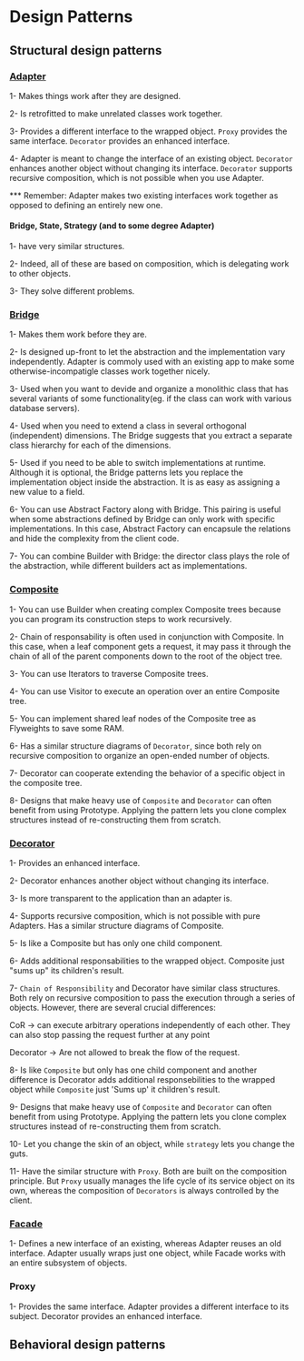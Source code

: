 # Design Patterns

## Structural design patterns

### [Adapter](https://github.com/AlexandreYembo/study-training/blob/master/Design_Patterns/Structural/01-Adapter/readme.md)
  1- Makes things work after they are designed.
  
  2- Is retrofitted to make unrelated classes work together.
  
  3- Provides a different interface to the wrapped object. ```Proxy``` provides the same interface. ```Decorator``` provides an enhanced interface.
  
  4- Adapter is meant to change the interface of an existing object. ```Decorator``` enhances another object without changing its interface. ```Decorator``` supports recursive composition, which is not possible when you use Adapter.
  
*** Remember: Adapter makes two existing interfaces work together as opposed to defining an entirely new one.

#### Bridge, State, Strategy (and to some degree Adapter) 
  1- have very similar structures. 
  
  2- Indeed, all of these are based on composition, which is delegating work to other objects.
  
  3- They solve different problems.

### [Bridge](https://github.com/AlexandreYembo/study-training/blob/master/Design_Patterns/Structural/02-Bridge/readme.md)
  1- Makes them work before they are.
  
  2- Is designed up-front to let the abstraction and the implementation vary independently. Adapter is commoly used with an existing app to make some otherwise-incompatigle classes work together nicely.
  
  3- Used when you want to devide and organize a monolithic class that has several variants of some functionality(eg. if the class can work with various database servers).
  
  4- Used when you need to extend a class in several orthogonal (independent) dimensions. The Bridge suggests that you extract a separate class hierarchy for each of the dimensions.
  
  5- Used if you need to be able to switch implementations at runtime. Although it is optional, the Bridge patterns lets you replace the implementation object inside the abstraction. It is as easy as assigning a new value to a field.
  
  6- You can use Abstract Factory along with Bridge. This pairing is useful when some abstractions defined by Bridge can only work with specific implementations. In this case, Abstract Factory can encapsule the relations and hide the complexity from the client code.
  
  7- You can combine Builder with Bridge: the director class plays the role of the abstraction, while different builders act as implementations.

### [Composite](https://github.com/AlexandreYembo/study-training/blob/master/Design_Patterns/Structural/03-Composite/readme.md)
  1- You can use Builder when creating complex Composite trees because you can program its construction steps to work recursively.
  
  2- Chain of responsability is often used in conjunction with Composite. In this case, when a leaf component gets a request, it may pass it through the chain of all of the parent components down to the root of the object tree.
  
  3- You can use Iterators to traverse Composite trees.
  
  4- You can use Visitor to execute an operation over an entire Composite tree.
  
  5- You can implement shared leaf nodes of the Composite tree as Flyweights to save some RAM.
  
  6- Has a similar structure diagrams of ```Decorator```, since both rely on recursive composition to organize an open-ended number of objects.
  
  7- Decorator can cooperate extending the behavior of a specific object in the composite tree.
  
  8- Designs that make heavy use of ```Composite``` and ```Decorator``` can often benefit from using Prototype. Applying the pattern lets you clone complex structures instead of re-constructing them from scratch.
 
### [Decorator](https://github.com/AlexandreYembo/study-training/blob/master/Design_Patterns/Structural/04-Decorator/readme.md)
  1- Provides an enhanced interface.
  
  2- Decorator enhances another object without changing its interface.
  
  3- Is more transparent to the application than an adapter is.
  
  4- Supports recursive composition, which is not possible with pure Adapters. Has a similar structure diagrams of Composite.
  
  5- Is like a Composite but has only one child component.
  
  6- Adds additional responsabilities to the wrapped object. Composite just "sums up" its children's result.
  
  7- ```Chain of Responsibility``` and Decorator have similar class structures. Both rely on recursive composition to pass the execution through a series of objects. However, there are several crucial differences:
  
   CoR -> can execute arbitrary operations independently of each other. They can also stop passing the request further at any point
    
   Decorator -> Are not allowed to break the flow of the request.
   
   8- Is like ```Composite``` but only has one child component and another difference is Decorator adds additional responsebilities to the wrapped object while ```Composite``` just 'Sums up' it children's result.
   
   9- Designs that make heavy use of ```Composite``` and ```Decorator``` can often benefit from using Prototype. Applying the pattern lets you clone complex structures instead of re-constructing them from scratch.
   
   10- Let you change the skin of an object, while ```strategy``` lets you change the guts.
   
   11- Have the similar structure with ```Proxy```. Both are built on the composition principle. But ```Proxy``` usually manages the life cycle of its service object on its own, whereas the composition of ```Decorators``` is always controlled by the client.
  
### [Facade](https://github.com/AlexandreYembo/study-training/blob/master/Design_Patterns/Structural/05-Facade/readme.md)
  1- Defines a new interface of an existing, whereas Adapter reuses an old interface. Adapter usually wraps just one object, while Facade works with an entire subsystem of objects.

### Proxy
  1- Provides the same interface. Adapter provides a different interface to its subject. Decorator provides an enhanced interface.




## Behavioral design patterns
